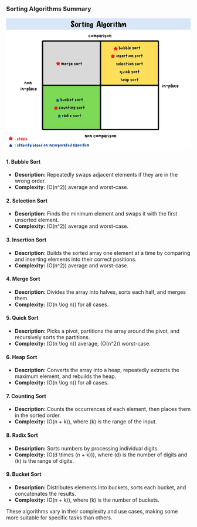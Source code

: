 
### Sorting Algorithms Summary

![sorting algorithm](../../image/sorting_algorithm.webp)

#### 1. **Bubble Sort**
- **Description:** Repeatedly swaps adjacent elements if they are in the wrong order.
- **Complexity:** \(O(n^2)\) average and worst-case.

#### 2. **Selection Sort**
- **Description:** Finds the minimum element and swaps it with the first unsorted element.
- **Complexity:** \(O(n^2)\) average and worst-case.

#### 3. **Insertion Sort**
- **Description:** Builds the sorted array one element at a time by comparing and inserting elements into their correct positions.
- **Complexity:** \(O(n^2)\) average and worst-case.

#### 4. **Merge Sort**
- **Description:** Divides the array into halves, sorts each half, and merges them.
- **Complexity:** \(O(n \log n)\) for all cases.

#### 5. **Quick Sort**
- **Description:** Picks a pivot, partitions the array around the pivot, and recursively sorts the partitions.
- **Complexity:** \(O(n \log n)\) average, \(O(n^2)\) worst-case.

#### 6. **Heap Sort**
- **Description:** Converts the array into a heap, repeatedly extracts the maximum element, and rebuilds the heap.
- **Complexity:** \(O(n \log n)\) for all cases.

#### 7. **Counting Sort**
- **Description:** Counts the occurrences of each element, then places them in the sorted order.
- **Complexity:** \(O(n + k)\), where \(k\) is the range of the input.

#### 8. **Radix Sort**
- **Description:** Sorts numbers by processing individual digits.
- **Complexity:** \(O(d \times (n + k))\), where \(d\) is the number of digits and \(k\) is the range of digits.

#### 9. **Bucket Sort**
- **Description:** Distributes elements into buckets, sorts each bucket, and concatenates the results.
- **Complexity:** \(O(n + k)\), where \(k\) is the number of buckets.

These algorithms vary in their complexity and use cases, making some more suitable for specific tasks than others.